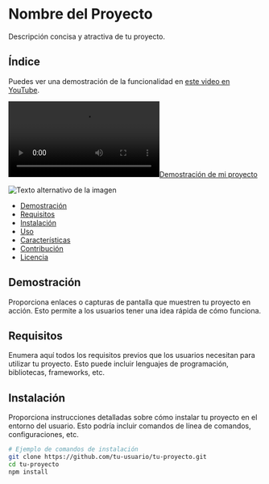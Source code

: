 # Nombre del Proyecto

Descripción concisa y atractiva de tu proyecto.

## Índice
Puedes ver una demostración de la funcionalidad en [este video en YouTube](https://www.youtube.com/embed/odpa6lSRn08?si=5fVwCzQSj0uZmus1).


[![Demostración de mi proyecto](https://github.com/1RubiUwU1/pegasus.tk/raw/main/img/chat/videos/canto.mp4)](https://github.com/1RubiUwU1/pegasus.tk/raw/main/img/chat/videos/canto.mp4)


![Texto alternativo de la imagen](https://i.pinimg.com/564x/53/9b/11/539b11ba95633abfddb798150bd8ec1b.jpg)
- [Demostración](#demostración)
- [Requisitos](#requisitos)
- [Instalación](#instalación)
- [Uso](#uso)
- [Características](#características)
- [Contribución](#contribución)
- [Licencia](#licencia)

## Demostración

Proporciona enlaces o capturas de pantalla que muestren tu proyecto en acción. Esto permite a los usuarios tener una idea rápida de cómo funciona.

## Requisitos

Enumera aquí todos los requisitos previos que los usuarios necesitan para utilizar tu proyecto. Esto puede incluir lenguajes de programación, bibliotecas, frameworks, etc.

## Instalación

Proporciona instrucciones detalladas sobre cómo instalar tu proyecto en el entorno del usuario. Esto podría incluir comandos de línea de comandos, configuraciones, etc.

```bash
# Ejemplo de comandos de instalación
git clone https://github.com/tu-usuario/tu-proyecto.git
cd tu-proyecto
npm install
